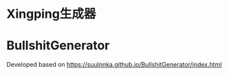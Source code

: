 # Xingping生成器
# BullshitGenerator

Developed based on
https://suulnnka.github.io/BullshitGenerator/index.html
